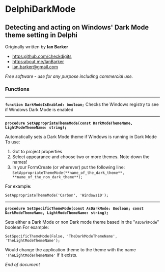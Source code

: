 # DelphiDarkMode
 ## Detecting and acting on Windows' Dark Mode theme setting in Delphi

 Originally written by **Ian Barker**
            
* [https:github.com/checkdigits](https:github.com/checkdigits)
* [https:about.me/IanBarker](https:about.me/IanBarker)
* [ian.barker@gmail.com](mailto:ian.barker@gmail.com)

 *Free software - use for any purpose including commercial use.*


### Functions

---

**`function DarkModeIsEnabled: boolean;`**
Checks the Windows registry to see if Windows Dark Mode is enabled 

---
**`procedure SetAppropriateThemeMode(const DarkModeThemeName, LightModeThemeName: string);`**

Automatically sets a Dark Mode theme if Windows is running in Dark Mode
To use:
1. Got to project properties
2. Select appearance and choose two or more themes.  Note down the names!
3. In your FormCreate (or wherever) put the following line:
`SetAppropriateThemeMode(**name_of_the_dark_theme**, **name_of_the_non_dark_theme**);`
 
 For example: 
 
 `SetAppropriateThemeMode('Carbon', 'Windows10');`
  
---
**`procedure SetSpecificThemeMode(const AsDarkMode: Boolean; const DarkModeThemeName, LightModeThemeName: string);`**

Sets either a Dark Mode or non Dark mode theme based in the "`AsDarkMode`" boolean
For example:

`SetSpecificThemeMode(False, 'TheDarkModeThemeName', 'TheLightModeThemeName');`

Would change the application theme to the theme with the name `'TheLightModeThemeName'` if it exists.
  
*End of document*
  

